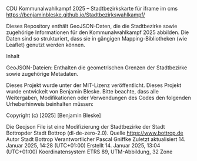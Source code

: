 CDU Kommunalwahlkampf 2025 – Stadtbezirkskarte für iframe im cms
https://benjaminbleske.github.io/Stadtbezirkswahlkampf/

Dieses Repository enthält GeoJSON-Daten, die die Stadtbezirke sowie zugehörige Informationen für den Kommunalwahlkampf 2025 abbilden. Die Daten sind so strukturiert, dass sie in gängigen Mapping-Bibliotheken (wie Leaflet) genutzt werden können.

Inhalt

GeoJSON-Dateien: Enthalten die geometrischen Grenzen der Stadtbezirke sowie zugehörige Metadaten.



Dieses Projekt wurde unter der MIT-Lizenz veröffentlicht.
Dieses Projekt wurde entwickelt von Benjamin Bleske.
Bitte beachte, dass alle Weitergaben, Modifikationen oder Verwendungen des Codes den folgenden Urheberhinweis beinhalten müssen:

Copyright (c) [2025] [Benjamin Bleske]

Die Geojson File ist eine Modifizierung der Stadtbezirke der Stadt Bottropder Stadt Bottrop (dl-de-zero-2.0). 
Quelle	https://www.bottrop.de
Autor	Stadt Bottrop
Verantwortlicher	Pascal Gniffke
Zuletzt aktualisiert	14. Januar 2025, 14:28 (UTC+01:00)
Erstellt	14. Januar 2025, 13:04 (UTC+01:00)
Koordinatensystem	ETRS 89, UTM-Abbildung, 32 Zone


